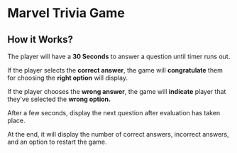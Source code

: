 # Marvel Trivia Game  

## How it Works? 
The player will have a **30 Seconds** to answer a question until timer runs out.  

If the player selects the **correct answer**, the game will **congratulate** them for 
choosing the **right option** will display. 

If the player chooses the **wrong answer**, the game will **indicate** player that they've selected 
the **wrong option.**

After a few seconds, display the next question after evaluation has taken place.

At the end, it will display the number of correct answers, incorrect answers, and an option to restart the game.